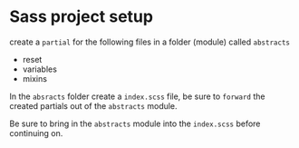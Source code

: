 # Sass project setup
create a `partial` for the following files in a folder (module) called `abstracts`

- reset
- variables
- mixins

In the `absracts` folder create a `index.scss` file, be sure to `forward` the created partials out of the `abstracts` module.


Be sure to bring in the `abstracts` module into the `index.scss` before continuing on.